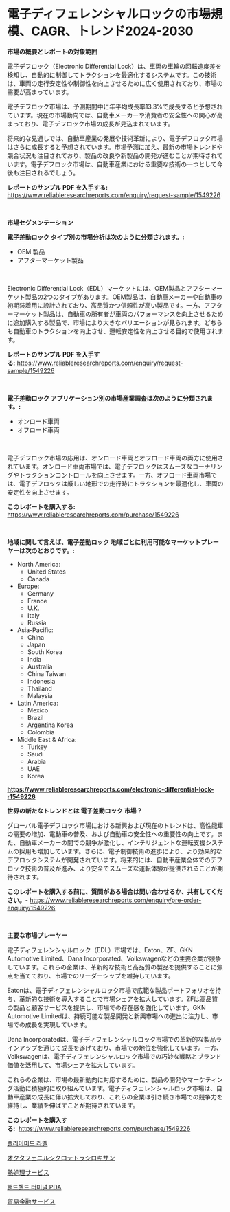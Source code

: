 <p><h1>電子ディフェレンシャルロックの市場規模、CAGR、トレンド2024-2030</h1></p><p><strong>市場の概要とレポートの対象範囲</strong></p>
<p><p>電子デフロック（Electronic Differential Lock）は、車両の車輪の回転速度差を検知し、自動的に制御してトラクションを最適化するシステムです。この技術は、車両の走行安定性や制御性を向上させるために広く使用されており、市場の需要が高まっています。</p><p>電子デフロック市場は、予測期間中に年平均成長率13.3%で成長すると予想されています。現在の市場動向では、自動車メーカーや消費者の安全性への関心が高まっており、電子デフロック市場の成長が見込まれています。</p><p>将来的な見通しでは、自動車産業の発展や技術革新により、電子デフロック市場はさらに成長すると予想されています。市場予測に加え、最新の市場トレンドや競合状況も注目されており、製品の改良や新製品の開発が進むことが期待されています。電子デフロック市場は、自動車産業における重要な技術の一つとして今後も注目されるでしょう。</p></p>
<p><strong>レポートのサンプル PDF を入手する:</strong> <a href="https://www.reliableresearchreports.com/enquiry/request-sample/1549226">https://www.reliableresearchreports.com/enquiry/request-sample/1549226</a></p>
<p>&nbsp;</p>
<p><strong>市場セグメンテーション</strong></p>
<p><strong>電子差動ロック タイプ別の市場分析は次のように分類されます。:</strong></p>
<p><ul><li>OEM 製品</li><li>アフターマーケット製品</li></ul></p>
<p>&nbsp;</p>
<p><p>Electronic Differential Lock（EDL）マーケットには、OEM製品とアフターマーケット製品の2つのタイプがあります。OEM製品は、自動車メーカーや自動車の初期装着用に設計されており、高品質かつ信頼性が高い製品です。一方、アフターマーケット製品は、自動車の所有者が車両のパフォーマンスを向上させるために追加購入する製品で、市場により大きなバリエーションが見られます。どちらも自動車のトラクションを向上させ、運転安定性を向上させる目的で使用されます。</p></p>
<p><strong>レポートのサンプル PDF を入手する:</strong>&nbsp;<a href="https://www.reliableresearchreports.com/enquiry/request-sample/1549226">https://www.reliableresearchreports.com/enquiry/request-sample/1549226</a></p>
<p>&nbsp;</p>
<p><strong> 電子差動ロック アプリケーション別の市場産業調査は次のように分類されます。:</strong></p>
<p><ul><li>オンロード車両</li><li>オフロード車両</li></ul></p>
<p>&nbsp;</p>
<p><p>電子デフロック市場の応用は、オンロード車両とオフロード車両の両方に使用されています。オンロード車両市場では、電子デフロックはスムーズなコーナリングやトラクションコントロールを向上させます。一方、オフロード車両市場では、電子デフロックは厳しい地形での走行時にトラクションを最適化し、車両の安定性を向上させます。</p></p>
<p><strong>このレポートを購入する:</strong>&nbsp; <a href="https://www.reliableresearchreports.com/purchase/1549226">https://www.reliableresearchreports.com/purchase/1549226</a></p>
<p>&nbsp;</p>
<p><strong>地域に関して言えば、電子差動ロック 地域ごとに利用可能なマーケットプレーヤーは次のとおりです。:</strong></p>
<p><ul>
    <li>
        North America:
        <ul>
            <li>United States</li>
            <li>Canada</li>
        </ul>
    </li>
    <li>
        Europe:
        <ul>
            <li>Germany</li>
            <li>France</li>
            <li>U.K.</li>
            <li>Italy</li>
            <li>Russia</li>
        </ul>
    </li>
    <li>
        Asia-Pacific:
        <ul>
            <li>China</li>
            <li>Japan</li>
            <li>South Korea</li>
            <li>India</li>
            <li>Australia</li>
            <li>China Taiwan</li>
            <li>Indonesia</li>
            <li>Thailand</li>
            <li>Malaysia</li>
        </ul>
    </li>
    <li>
        Latin America:
        <ul>
            <li>Mexico</li>
            <li>Brazil</li>
            <li>Argentina Korea</li>
            <li>Colombia</li>
        </ul>
    </li>
    <li>
        Middle East & Africa:
        <ul>
            <li>Turkey</li>
            <li>Saudi</li>
            <li>Arabia</li>
            <li>UAE</li>
            <li>Korea</li>
        </ul>
    </li>
    </ul></p>
<p><strong><a href="https://www.reliableresearchreports.com/electronic-differential-lock-r1549226">https://www.reliableresearchreports.com/electronic-differential-lock-r1549226</a></strong>&nbsp;</p>
<p><strong>世界の新たなトレンドとは 電子差動ロック 市場？</strong></p>
<p><p>グローバル電子デフロック市場における新興および現在のトレンドは、高性能車の需要の増加、電動車の普及、および自動車の安全性への重要性の向上です。また、自動車メーカーの間での競争が激化し、インテリジェントな運転支援システムの採用も増加しています。さらに、電子制御技術の進歩により、より効果的なデフロックシステムが開発されています。将来的には、自動車産業全体でのデフロック技術の普及が進み、より安全でスムーズな運転体験が提供されることが期待されます。</p></p>
<p><strong>このレポートを購入する前に、質問がある場合は問い合わせるか、共有してください。</strong>- <a href="https://www.reliableresearchreports.com/enquiry/pre-order-enquiry/1549226">https://www.reliableresearchreports.com/enquiry/pre-order-enquiry/1549226</a></p>
<p>&nbsp;</p>
<p><strong>主要な市場プレーヤー</strong></p>
<p><p>電子ディフェレンシャルロック（EDL）市場では、Eaton、ZF、GKN Automotive Limited、Dana Incorporated、Volkswagenなどの主要企業が競争しています。これらの企業は、革新的な技術と高品質の製品を提供することに焦点を当てており、市場でのリーダーシップを維持しています。</p><p>Eatonは、電子ディフェレンシャルロック市場で広範な製品ポートフォリオを持ち、革新的な技術を導入することで市場シェアを拡大しています。ZFは高品質の製品と顧客サービスを提供し、市場での存在感を強化しています。GKN Automotive Limitedは、持続可能な製品開発と新興市場への進出に注力し、市場での成長を実現しています。</p><p>Dana Incorporatedは、電子ディフェレンシャルロック市場での革新的な製品ラインアップを通じて成長を遂げており、市場での地位を強化しています。一方、Volkswagenは、電子ディフェレンシャルロック市場での巧妙な戦略とブランド価値を活用して、市場シェアを拡大しています。</p><p>これらの企業は、市場の最新動向に対応するために、製品の開発やマーケティング活動に積極的に取り組んでいます。電子ディフェレンシャルロック市場は、自動車産業の成長に伴い拡大しており、これらの企業は引き続き市場での競争力を維持し、業績を伸ばすことが期待されています。</p></p>
<p><strong>このレポートを購入する:</strong>&nbsp;&nbsp;<a href="https://www.reliableresearchreports.com/purchase/1549226">https://www.reliableresearchreports.com/purchase/1549226</a></p>
<p><p><a href="https://medium.com/@toreygrimes2022/%ED%8F%B4%EB%A6%AC%EC%9D%B4%EB%AF%B8%EB%93%9C-%EB%9D%BC%EB%B2%A8-%EC%8B%9C%EC%9E%A5-%EA%B7%9C%EB%AA%A8-cagr-%ED%8A%B8%EB%A0%8C%EB%93%9C-2024-2030-acffc6ccd2b7">폴리이미드 라벨</a></p><p><a href="https://medium.com/@demarcuskuhlman/%E3%82%AA%E3%82%AF%E3%82%BF%E3%83%95%E3%82%A7%E3%83%8B%E3%83%AB%E3%82%B7%E3%82%AF%E3%83%AD%E3%83%86%E3%83%88%E3%83%A9%E3%82%B7%E3%83%AD%E3%82%AD%E3%82%B5%E3%83%B3%E5%B8%82%E5%A0%B4-%E5%B8%82%E5%A0%B4cagr-%E5%B8%82%E5%A0%B4%E3%83%88%E3%83%AC%E3%83%B3%E3%83%89-%E6%88%90%E9%95%B7%E6%88%A6%E7%95%A5%E3%81%AE%E6%B4%9E%E5%AF%9F-9b48416e8f73">オクタフェニルシクロテトラシロキサン</a></p><p><a href="https://medium.com/@attyourniture/%E7%86%B1%E5%87%A6%E7%90%86%E3%82%B5%E3%83%BC%E3%83%93%E3%82%B9%E5%B8%82%E5%A0%B4%E3%81%AE%E3%83%88%E3%83%AC%E3%83%B3%E3%83%89%E3%81%A8%E5%B8%82%E5%A0%B4%E5%88%86%E6%9E%90%E3%81%AF-2024%E5%B9%B4%E3%81%8B%E3%82%892031%E5%B9%B4%E3%81%BE%E3%81%A7%E3%81%AE%E4%BA%88%E6%B8%AC%E3%81%A7%E3%81%99-db6b223556d5">熱処理サービス</a></p><p><a href="https://medium.com/@willislebsack/%EC%86%90%EC%9E%A1%EC%9D%B4-%ED%84%B0%EB%AF%B8%EB%84%90-pda-%EC%8B%9C%EC%9E%A5-2031%EB%85%84%EA%B9%8C%EC%A7%80%EC%9D%98-%ED%8A%B8%EB%A0%8C%EB%93%9C-%EC%98%88%EC%B8%A1-%EB%B0%8F-%EA%B2%BD%EC%9F%81-%EB%B6%84%EC%84%9D-ed5606b4fca9">핸드헬드 터미널 PDA</a></p><p><a href="https://github.com/roulaayoub-saad/Market-Research-Report-List-1/blob/main/928835556054.md">貿易金融サービス</a></p></p>